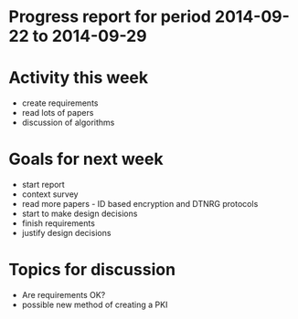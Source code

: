 Progress report for period 2014-09-22 to 2014-09-29
===

# Activity this week
- create requirements
- read lots of papers
- discussion of algorithms

# Goals for next week
- start report
- context survey
- read more papers - ID based encryption and DTNRG protocols
- start to make design decisions
- finish requirements
- justify design decisions

# Topics for discussion
- Are requirements OK?
- possible new method of creating a PKI
